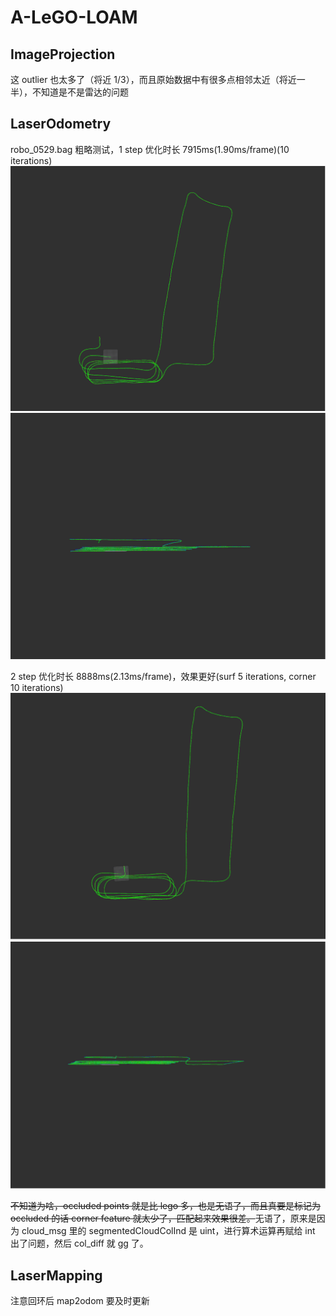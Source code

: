 # A-LeGO-LOAM

## ImageProjection

这 outlier 也太多了（将近 1/3），而且原始数据中有很多点相邻太近（将近一半），不知道是不是雷达的问题

## LaserOdometry

robo_0529.bag 粗略测试，1 step 优化时长 7915ms(1.90ms/frame)(10 iterations)
![](./img/laserOdometry6.png)
![](./img/laserOdometry7.png)

2 step 优化时长 8888ms(2.13ms/frame)，效果更好(surf 5 iterations, corner 10 iterations)
![](./img/laserOdometry3.png)
![](./img/laserOdometry5.png)

~~不知道为啥，occluded points 就是比 lego 多，也是无语了，而且真要是标记为 occluded 的话 corner feature 就太少了，匹配起来效果很差。~~无语了，原来是因为 cloud_msg 里的 segmentedCloudColInd 是 uint，进行算术运算再赋给 int 出了问题，然后 col_diff 就 gg 了。

## LaserMapping

注意回环后 map2odom 要及时更新
